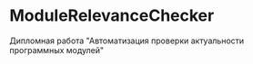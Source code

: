 # ModuleRelevanceChecker
Дипломная работа "Автоматизация проверки актуальности программных модулей"
